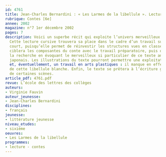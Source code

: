 ```yaml
---
id: 4761
title: Jean-Charles Bernardini : « Les Larmes de la libellule ». Lecture cursive
rubrique: Contes [6e]
annee: 2002
magazine: n°7 1er décembre 2002
pages: 7
description: Voici un superbe récit qui exploite l’univers merveilleux du conte.
  Cette lecture cursive trouvera sa place dans le cadre d’un travail sur le récit
  court, puisqu’elle permet de réinvestir les structures vues en classe. Ainsi, on
  ciblera les composantes du conte avec le travail préparatoire, puis on élargira
  la recherche en évoquant le merveilleux si particulier de ce texte ancré dans l’imaginaire
  japonais. Les illustrations du texte pourront permettre une exploitation de l’image
  et, éventuellement, un travail en arts plastiques : il manque en effet la représentation
  de cette libellule blanche. Enfin, le texte se prêtera à l’écriture grâce aux ellipses
  de certaines scènes.
article_pdf: 4761.pdf
revue: L’école des lettres des collèges
auteurs:
- Virginie Fauvin
auteur_jeunesse:
- Jean-Charles Bernardini
disciplines:
- français
jeunesse:
- littérature jeunesse
niveau_etudes:
- sixième
oeuvres:
- Les Larmes de la libellule
programmes:
- lecture - contes
---
```

